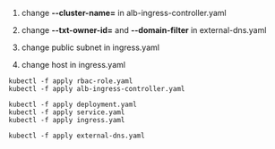 


1. change **--cluster-name=** in alb-ingress-controller.yaml

2. change **--txt-owner-id=** and **--domain-filter** in external-dns.yaml

3. change public subnet in ingress.yaml

4. change host in ingress.yaml



```
kubectl -f apply rbac-role.yaml
kubectl -f apply alb-ingress-controller.yaml

kubectl -f apply deployment.yaml
kubectl -f apply service.yaml
kubectl -f apply ingress.yaml

kubectl -f apply external-dns.yaml
```
